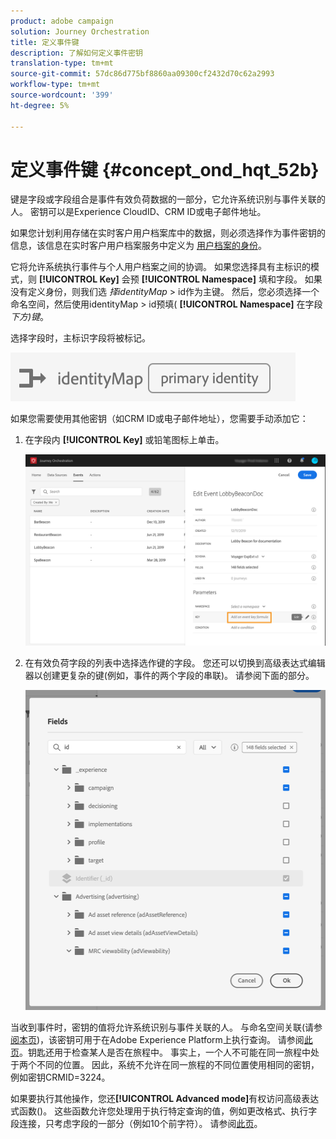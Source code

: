 ```yaml
---
product: adobe campaign
solution: Journey Orchestration
title: 定义事件键
description: 了解如何定义事件密钥
translation-type: tm+mt
source-git-commit: 57dc86d775bf8860aa09300cf2432d70c62a2993
workflow-type: tm+mt
source-wordcount: '399'
ht-degree: 5%

---
```



# 定义事件键 {#concept_ond_hqt_52b}

键是字段或字段组合是事件有效负荷数据的一部分，它允许系统识别与事件关联的人。 密钥可以是Experience CloudID、CRM ID或电子邮件地址。

如果您计划利用存储在实时客户用户档案库中的数据，则必须选择作为事件密钥的信息，该信息在实时客户用户档案服务中定义为 [用户档案的身份](https://docs.adobe.com/content/help/zh-Hans/experience-platform/profile/home.html)。

它将允许系统执行事件与个人用户档案之间的协调。 如果您选择具有主标识的模式，则 **[!UICONTROL Key]** 会预 **[!UICONTROL Namespace]** 填和字段。 如果没有定义身份，则我们选 _择identityMap_ > id作为主键。 然后，您必须选择一个命名空间，然后使用identityMap > id预填( **[!UICONTROL Namespace]** 在字段 _下方)键_。

选择字段时，主标识字段将被标记。

![](../assets/primary-identity.png)

如果您需要使用其他密钥（如CRM ID或电子邮件地址），您需要手动添加它：

1. 在字段内 **[!UICONTROL Key]** 或铅笔图标上单击。

   ![](../assets/journey16.png)

1. 在有效负荷字段的列表中选择选作键的字段。 您还可以切换到高级表达式编辑器以创建更复杂的键(例如，事件的两个字段的串联)。 请参阅下面的部分。

   ![](../assets/journey20.png)

当收到事件时，密钥的值将允许系统识别与事件关联的人。 与命名空间关联(请参 [阅本页](../event/selecting-the-namespace.md))，该密钥可用于在Adobe Experience Platform上执行查询。 请参阅[此页](../building-journeys/about-orchestration-activities.md)。钥匙还用于检查某人是否在旅程中。 事实上，一个人不可能在同一旅程中处于两个不同的位置。 因此，系统不允许在同一旅程的不同位置使用相同的密钥，例如密钥CRMID=3224。

如果要执行其他操作，您还&#x200B;**[!UICONTROL Advanced mode]**&#x200B;有权访问高级表达式函数()。 这些函数允许您处理用于执行特定查询的值，例如更改格式、执行字段连接，只考虑字段的一部分（例如10个前字符）。 请参阅[此页](../expression/expressionadvanced.md)。
